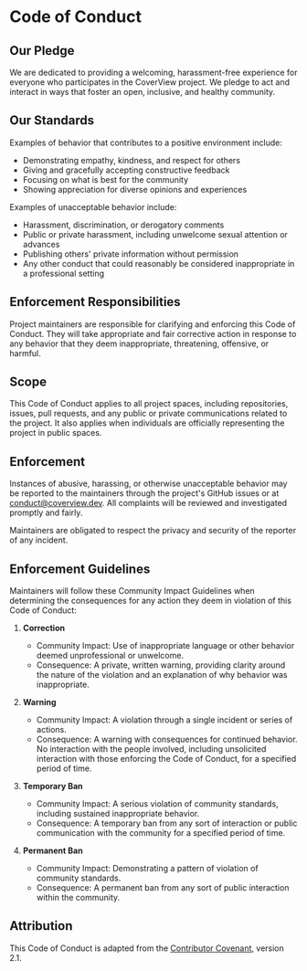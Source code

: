 # Code of Conduct

## Our Pledge

We are dedicated to providing a welcoming, harassment-free experience for everyone who participates in the CoverView project. We pledge to act and interact in ways that foster an open, inclusive, and healthy community.

## Our Standards

Examples of behavior that contributes to a positive environment include:

- Demonstrating empathy, kindness, and respect for others
- Giving and gracefully accepting constructive feedback
- Focusing on what is best for the community
- Showing appreciation for diverse opinions and experiences

Examples of unacceptable behavior include:

- Harassment, discrimination, or derogatory comments
- Public or private harassment, including unwelcome sexual attention or advances
- Publishing others' private information without permission
- Any other conduct that could reasonably be considered inappropriate in a professional setting

## Enforcement Responsibilities

Project maintainers are responsible for clarifying and enforcing this Code of Conduct. They will take appropriate and fair corrective action in response to any behavior that they deem inappropriate, threatening, offensive, or harmful.

## Scope

This Code of Conduct applies to all project spaces, including repositories, issues, pull requests, and any public or private communications related to the project. It also applies when individuals are officially representing the project in public spaces.

## Enforcement

Instances of abusive, harassing, or otherwise unacceptable behavior may be reported to the maintainers through the project's GitHub issues or at [conduct@coverview.dev](mailto:conduct@coverview.dev). All complaints will be reviewed and investigated promptly and fairly.

Maintainers are obligated to respect the privacy and security of the reporter of any incident.

## Enforcement Guidelines

Maintainers will follow these Community Impact Guidelines when determining the consequences for any action they deem in violation of this Code of Conduct:

1. **Correction**
   - Community Impact: Use of inappropriate language or other behavior deemed unprofessional or unwelcome.
   - Consequence: A private, written warning, providing clarity around the nature of the violation and an explanation of why behavior was inappropriate.

2. **Warning**
   - Community Impact: A violation through a single incident or series of actions.
   - Consequence: A warning with consequences for continued behavior. No interaction with the people involved, including unsolicited interaction with those enforcing the Code of Conduct, for a specified period of time.

3. **Temporary Ban**
   - Community Impact: A serious violation of community standards, including sustained inappropriate behavior.
   - Consequence: A temporary ban from any sort of interaction or public communication with the community for a specified period of time.

4. **Permanent Ban**
   - Community Impact: Demonstrating a pattern of violation of community standards.
   - Consequence: A permanent ban from any sort of public interaction within the community.

## Attribution

This Code of Conduct is adapted from the [Contributor Covenant](https://www.contributor-covenant.org), version 2.1.
